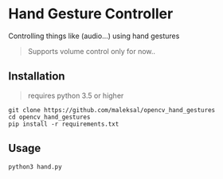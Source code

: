 # Hand Gesture Controller

Controlling things like (audio...) using hand gestures
> Supports volume control only for now..



## Installation
> requires python 3.5 or higher

```terminal
git clone https://github.com/maleksal/opencv_hand_gestures
cd opencv_hand_gestures
pip install -r requirements.txt
```

## Usage

```terminal
python3 hand.py
```
